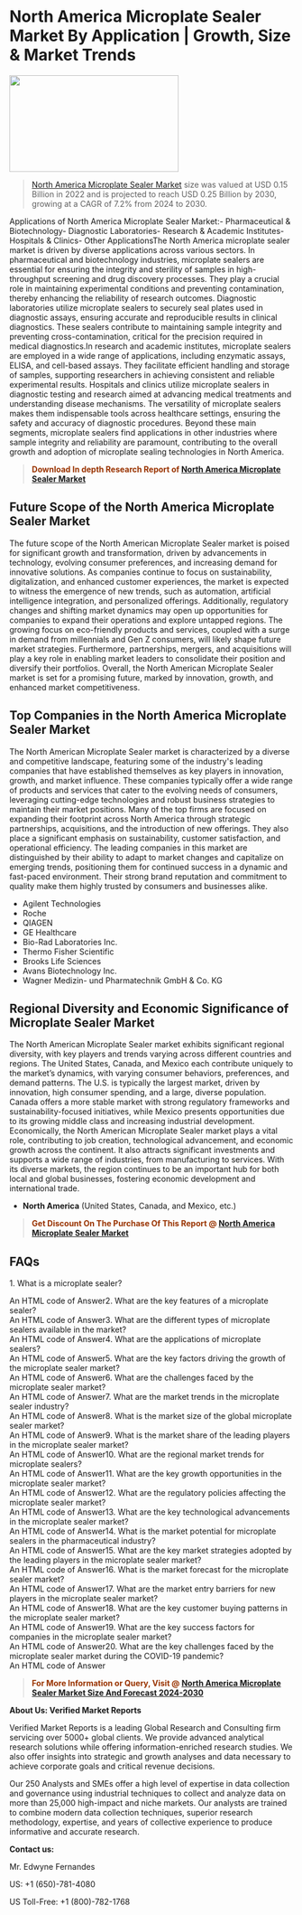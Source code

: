 <p><h1>North America Microplate Sealer Market By Application | Growth, Size & Market Trends</h1><p><img class="aligncenter size-medium wp-image-105565" src="https://ffe5etoiles.com/wp-content/uploads/2025/01/MST7-300x171.png" alt="" width="300" height="171" /></p><blockquote><p><a href="https://www.verifiedmarketreports.com/download-sample/?rid=421868&utm_source=Github-NA&utm_medium=362" target="_blank">North America Microplate Sealer Market</a> size was valued at USD 0.15 Billion in 2022 and is projected to reach USD 0.25 Billion by 2030, growing at a CAGR of 7.2% from 2024 to 2030.</p></blockquote>Applications of North America Microplate Sealer Market:- Pharmaceutical & Biotechnology- Diagnostic Laboratories- Research & Academic Institutes- Hospitals & Clinics- Other ApplicationsThe North America microplate sealer market is driven by diverse applications across various sectors. In pharmaceutical and biotechnology industries, microplate sealers are essential for ensuring the integrity and sterility of samples in high-throughput screening and drug discovery processes. They play a crucial role in maintaining experimental conditions and preventing contamination, thereby enhancing the reliability of research outcomes. Diagnostic laboratories utilize microplate sealers to securely seal plates used in diagnostic assays, ensuring accurate and reproducible results in clinical diagnostics. These sealers contribute to maintaining sample integrity and preventing cross-contamination, critical for the precision required in medical diagnostics.In research and academic institutes, microplate sealers are employed in a wide range of applications, including enzymatic assays, ELISA, and cell-based assays. They facilitate efficient handling and storage of samples, supporting researchers in achieving consistent and reliable experimental results. Hospitals and clinics utilize microplate sealers in diagnostic testing and research aimed at advancing medical treatments and understanding disease mechanisms. The versatility of microplate sealers makes them indispensable tools across healthcare settings, ensuring the safety and accuracy of diagnostic procedures. Beyond these main segments, microplate sealers find applications in other industries where sample integrity and reliability are paramount, contributing to the overall growth and adoption of microplate sealing technologies in North America.</p><blockquote><p><span style="color: #993300;"><strong>Download In depth Research Report of <a href="https://www.verifiedmarketreports.com/download-sample/?rid=421868&utm_source=Github-NA&utm_medium=362">North America Microplate Sealer Market</a></strong></span></p></blockquote><h2>Future Scope of the North America Microplate Sealer Market</h2><p>The future scope of the North American Microplate Sealer market is poised for significant growth and transformation, driven by advancements in technology, evolving consumer preferences, and increasing demand for innovative solutions. As companies continue to focus on sustainability, digitalization, and enhanced customer experiences, the market is expected to witness the emergence of new trends, such as automation, artificial intelligence integration, and personalized offerings. Additionally, regulatory changes and shifting market dynamics may open up opportunities for companies to expand their operations and explore untapped regions. The growing focus on eco-friendly products and services, coupled with a surge in demand from millennials and Gen Z consumers, will likely shape future market strategies. Furthermore, partnerships, mergers, and acquisitions will play a key role in enabling market leaders to consolidate their position and diversify their portfolios. Overall, the North American Microplate Sealer market is set for a promising future, marked by innovation, growth, and enhanced market competitiveness.</p><h2>Top Companies in the North America Microplate Sealer Market</h2><p>The North American Microplate Sealer market is characterized by a diverse and competitive landscape, featuring some of the industry's leading companies that have established themselves as key players in innovation, growth, and market influence. These companies typically offer a wide range of products and services that cater to the evolving needs of consumers, leveraging cutting-edge technologies and robust business strategies to maintain their market positions. Many of the top firms are focused on expanding their footprint across North America through strategic partnerships, acquisitions, and the introduction of new offerings. They also place a significant emphasis on sustainability, customer satisfaction, and operational efficiency. The leading companies in this market are distinguished by their ability to adapt to market changes and capitalize on emerging trends, positioning them for continued success in a dynamic and fast-paced environment. Their strong brand reputation and commitment to quality make them highly trusted by consumers and businesses alike.</p><p><ul><li>Agilent Technologies </li><li> Roche </li><li> QIAGEN </li><li> GE Healthcare </li><li> Bio-Rad Laboratories Inc. </li><li> Thermo Fisher Scientific </li><li> Brooks Life Sciences </li><li> Avans Biotechnology Inc. </li><li> Wagner Medizin- und Pharmatechnik GmbH & Co. KG</li></ul></p><h2>Regional Diversity and Economic Significance of Microplate Sealer Market</h2><p>The North American Microplate Sealer market exhibits significant regional diversity, with key players and trends varying across different countries and regions. The United States, Canada, and Mexico each contribute uniquely to the market’s dynamics, with varying consumer behaviors, preferences, and demand patterns. The U.S. is typically the largest market, driven by innovation, high consumer spending, and a large, diverse population. Canada offers a more stable market with strong regulatory frameworks and sustainability-focused initiatives, while Mexico presents opportunities due to its growing middle class and increasing industrial development. Economically, the North American Microplate Sealer market plays a vital role, contributing to job creation, technological advancement, and economic growth across the continent. It also attracts significant investments and supports a wide range of industries, from manufacturing to services. With its diverse markets, the region continues to be an important hub for both local and global businesses, fostering economic development and international trade.</p><ul> <li><strong>North America</strong> (United States, Canada, and Mexico, etc.)</li></ul><blockquote><p><span style="color: #993300;"><strong>Get Discount On The Purchase Of This Report @ <a href="https://www.verifiedmarketreports.com/ask-for-discount/?rid=421868&utm_source=Github-NA&utm_medium=362">North America Microplate Sealer Market</a></strong></span></p></blockquote><h2>FAQs</h2><p>1. What is a microplate sealer?</div><div>An HTML code of Answer2. What are the key features of a microplate sealer?</div><div>An HTML code of Answer3. What are the different types of microplate sealers available in the market?</div><div>An HTML code of Answer4. What are the applications of microplate sealers?</div><div>An HTML code of Answer5. What are the key factors driving the growth of the microplate sealer market?</div><div>An HTML code of Answer6. What are the challenges faced by the microplate sealer market?</div><div>An HTML code of Answer7. What are the market trends in the microplate sealer industry?</div><div>An HTML code of Answer8. What is the market size of the global microplate sealer market?</div><div>An HTML code of Answer9. What is the market share of the leading players in the microplate sealer market?</div><div>An HTML code of Answer10. What are the regional market trends for microplate sealers?</div><div>An HTML code of Answer11. What are the key growth opportunities in the microplate sealer market?</div><div>An HTML code of Answer12. What are the regulatory policies affecting the microplate sealer market?</div><div>An HTML code of Answer13. What are the key technological advancements in the microplate sealer market?</div><div>An HTML code of Answer14. What is the market potential for microplate sealers in the pharmaceutical industry?</div><div>An HTML code of Answer15. What are the key market strategies adopted by the leading players in the microplate sealer market?</div><div>An HTML code of Answer16. What is the market forecast for the microplate sealer market?</div><div>An HTML code of Answer17. What are the market entry barriers for new players in the microplate sealer market?</div><div>An HTML code of Answer18. What are the key customer buying patterns in the microplate sealer market?</div><div>An HTML code of Answer19. What are the key success factors for companies in the microplate sealer market?</div><div>An HTML code of Answer20. What are the key challenges faced by the microplate sealer market during the COVID-19 pandemic?</div><div>An HTML code of Answer</p><blockquote><p><span style="color: #993300;"><strong>For More Information or Query, Visit @ <a href="https://www.verifiedmarketreports.com/product/microplate-sealer-market/">North America Microplate Sealer Market Size And Forecast 2024-2030</a></strong></span></p></blockquote><p><strong>About Us: Verified Market Reports</strong></p><p>Verified Market Reports is a leading Global Research and Consulting firm servicing over 5000+ global clients. We provide advanced analytical research solutions while offering information-enriched research studies. We also offer insights into strategic and growth analyses and data necessary to achieve corporate goals and critical revenue decisions.</p><p>Our 250 Analysts and SMEs offer a high level of expertise in data collection and governance using industrial techniques to collect and analyze data on more than 25,000 high-impact and niche markets. Our analysts are trained to combine modern data collection techniques, superior research methodology, expertise, and years of collective experience to produce informative and accurate research.</p><p><strong>Contact us:</strong></p><p>Mr. Edwyne Fernandes</p><p>US: +1 (650)-781-4080</p><p>US Toll-Free: +1 (800)-782-1768</p>
